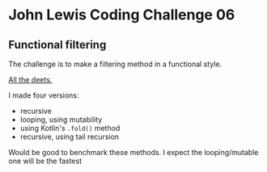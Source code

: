 # John Lewis Coding Challenge 06
## Functional filtering

The challenge is to make a filtering method in a functional style.

[All the
deets.](https://coding-challenges.jl-engineering.net/challenges/challenge-10/)

I made four versions:
- recursive
- looping, using mutability
- using Kotlin's `.fold()` method
- recursive, using tail recursion

Would be good to benchmark these methods. I expect the looping/mutable one will
be the fastest
